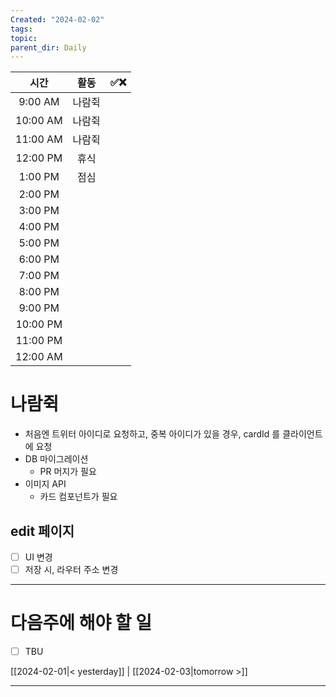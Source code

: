 ```yaml
---
Created: "2024-02-02"
tags: 
topic: 
parent_dir: Daily
---
```

| 시간 | 활동 | ✅❌ |
| :--: | :--: | ---- |
| 9:00 AM | 나람쥑 |  |
| 10:00 AM | 나람쥑 |  |
| 11:00 AM | 나람쥑 |  |
| 12:00 PM | 휴식 |  |
| 1:00 PM | 점심 |  |
| 2:00 PM |  |  |
| 3:00 PM |  |  |
| 4:00 PM |  |  |
| 5:00 PM |  |  |
| 6:00 PM |  |  |
| 7:00 PM |  |  |
| 8:00 PM |  |  |
| 9:00 PM |  |  |
| 10:00 PM |  |  |
| 11:00 PM |  |  |
| 12:00 AM |  |  |
# 나람쥑
- 처음엔 트위터 아이디로 요청하고, 중복 아이디가 있을 경우, cardId 를 클라이언트에 요청
- DB 마이그레이션
	- PR 머지가 필요
- 이미지 API 
	- 카드 컴포넌트가 필요
## edit 페이지
- [ ] UI 변경
- [ ] 저장 시, 라우터 주소 변경

----
# 다음주에 해야 할 일
- [ ] TBU 
  
[[2024-02-01|< yesterday]] | [[2024-02-03|tomorrow >]]  
  
---  
